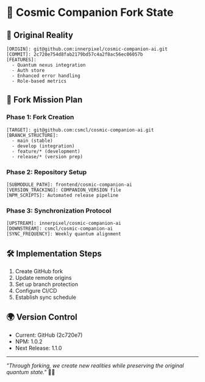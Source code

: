 # 🌌 Cosmic Companion Fork State

## 📡 Original Reality
```space
[ORIGIN]: git@github.com:innerpixel/cosmic-companion-ai.git
[COMMIT]: 2c720e754d8fab2179bd57c4a2f8ac56ec06057b
[FEATURES]: 
  - Quantum nexus integration
  - Auth store
  - Enhanced error handling
  - Role-based metrics
```

## 🎯 Fork Mission Plan

### Phase 1: Fork Creation
```space
[TARGET]: git@github.com:csmcl/cosmic-companion-ai.git
[BRANCH_STRUCTURE]:
  - main (stable)
  - develop (integration)
  - feature/* (development)
  - release/* (version prep)
```

### Phase 2: Repository Setup
```space
[SUBMODULE_PATH]: frontend/cosmic-companion-ai
[VERSION_TRACKING]: COMPANION_VERSION file
[NPM_SCRIPTS]: Automated release pipeline
```

### Phase 3: Synchronization Protocol
```space
[UPSTREAM]: innerpixel/cosmic-companion-ai
[DOWNSTREAM]: csmcl/cosmic-companion-ai
[SYNC_FREQUENCY]: Weekly quantum alignment
```

## 🛠️ Implementation Steps
1. Create GitHub fork
2. Update remote origins
3. Set up branch protection
4. Configure CI/CD
5. Establish sync schedule

## 🌍 Version Control
- Current: GitHub (2c720e7)
- NPM: 1.0.2
- Next Release: 1.1.0

---

*"Through forking, we create new realities while preserving the original quantum state."* 🌌✨
